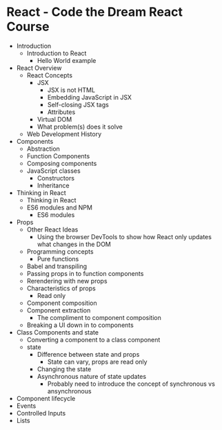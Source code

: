 # React - Code the Dream React Course

* Introduction
    * Introduction to React
        * Hello World example
* React Overview
    * React Concepts
        * JSX
            * JSX is not HTML
            * Embedding JavaScript in JSX
            * Self-closing JSX tags
            * Attributes
        * Virtual DOM
        * What problem(s) does it solve
    * Web Development History
* Components
    * Abstraction
    * Function Components
    * Composing components
    * JavaScript classes
        * Constructors
        * Inheritance
* Thinking in React
    * Thinking in React
    * ES6 modules and NPM
        * ES6 modules
* Props
    * Other React Ideas
        * Using the browser DevTools to show how React only updates what changes in the DOM
    * Programming concepts
        * Pure functions
    * Babel and transpiling
    * Passing props in to function components
    * Rerendering with new props
    * Characteristics of props
        * Read only
    * Component composition
    * Component extraction
        * The compliment to component composition
    * Breaking a UI down in to components
* Class Components and state
    * Converting a component to a class component
    * state
        * Difference between state and props
            * State can vary, props are read only
        * Changing the state
        * Asynchronous nature of state updates
            * Probably need to introduce the concept of synchronous vs ansynchronous
* Component lifecycle
* Events
* Controlled Inputs
* Lists
